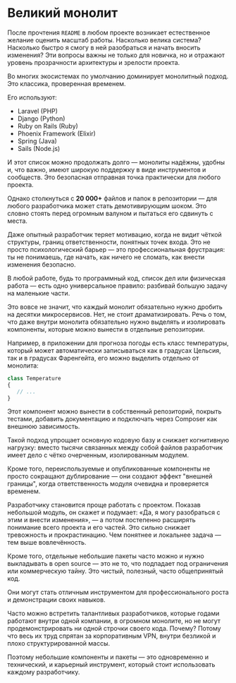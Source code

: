 # Великий монолит

После прочтения `README` в любом проекте возникает естественное желание оценить масштаб работы.
Насколько велика система? Насколько быстро я смогу в ней разобраться и начать вносить изменения?
Эти вопросы важны не только для новичка, но и отражают уровень прозрачности архитектуры и зрелости проекта.

Во многих экосистемах по умолчанию доминирует монолитный подход.
Это классика, проверенная временем.

<div style="page-break-after: always;"></div>

Его используют:

- Laravel (PHP)
- Django (Python)
- Ruby on Rails (Ruby)
- Phoenix Framework (Elixir)
- Spring (Java)
- Sails (Node.js)

И этот список можно продолжать долго — монолиты надёжны, удобны и, что важно, имеют широкую поддержку в виде
инструментов и сообществ.
Это безопасная отправная точка практически для любого проекта.

Однако столкнуться с **20 000+** файлов и папок в репозитории — для любого разработчика может стать демотивирующим
шоком.
Это словно стоять перед огромным валуном и пытаться его сдвинуть с места.

Даже опытный разработчик теряет мотивацию, когда не видит чёткой структуры, границ ответственности, понятных точек
входа.
Это не просто психологический барьер — это профессиональная фрустрация: ты не понимаешь, где начать, как ничего не
сломать, как
внести изменения безопасно.

В любой работе, будь то программный код, список дел или физическая работа — есть
одно универсальное правило: разбивай большую задачу на маленькие части.

Это вовсе не значит, что каждый монолит обязательно нужно дробить на десятки микросервисов. Нет, не стоит
драматизировать.
Речь о том, что даже внутри монолита обязательно нужно выделять и изолировать компоненты, которые можно вынести в
отдельные репозитории.

Например, в приложении для прогноза погоды есть класс температуры, который может автоматически записываться как в
градусах Цельсия,
так и в градусах Фаренгейта, его можно выделить отдельно от монолита:

```php
class Temperature
{
   // ...
}
```

Этот компонент можно вынести в собственный репозиторий, покрыть тестами,
добавить документацию и подключать через Composer как внешнюю зависимость.

Такой подход упрощает основную кодовую базу и снижает когнитивную нагрузку: вместо тысячи связанных между собой файлов
разработчик имеет дело с чётко очерченным, изолированным модулем.

Кроме того, переиспользуемые и опубликованные компоненты не просто сокращают дублирование — они создают эффект "внешней
границы", когда ответственность модуля очевидна и проверяется временем.

Разработчику становится проще работать с проектом. Показав небольшой модуль, он скажет и подумает:
«Да, я могу разобраться с этим и внести изменения», — а потом постепенно расширять понимание всего проекта и его частей.
Это сильно снижает тревожность и прокрастинацию. Чем понятнее и локальнее задача — тем выше вовлечённость.

Кроме того, отдельные небольшие пакеты часто можно и нужно выкладывать в open source — это не то, что подпадает под
ограничения или коммерческую тайну. Это чистый, полезный, часто общепринятый код.

Они могут стать отличным инструментом для профессионального роста и демонстрации своих навыков.

Часто можно встретить талантливых разработчиков, которые годами работают внутри одной компании, в огромном монолите,
но не могут продемонстрировать ни одной строчки своего кода.
Почему? Потому что весь их труд спрятан за корпоративным VPN, внутри безликой и плохо структурированной массы.

Поэтому небольшие компоненты и пакеты — это одновременно и технический, и карьерный инструмент, который стоит
использовать каждому разработчику.